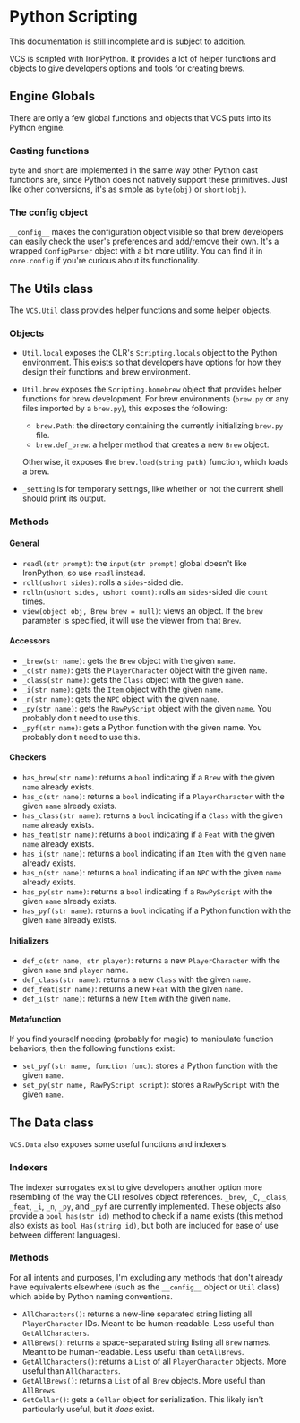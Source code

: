 # Python Scripting

This documentation is still incomplete and is subject to addition.

VCS is scripted with IronPython. It provides a lot of helper functions and objects to give developers options and tools for creating brews.

## Engine Globals

There are only a few global functions and objects that VCS puts into its Python engine.

### Casting functions

`byte` and `short` are implemented in the same way other Python cast functions are, since Python does not natively support these primitives. Just like other conversions, it's as simple as `byte(obj)` or `short(obj)`.

### The config object

`__config__` makes the configuration object visible so that brew developers can easily check the user's preferences and add/remove their own. It's a wrapped `ConfigParser` object with a bit more utility. You can find it in `core.config` if you're curious about its functionality.

## The Utils class

The `VCS.Util` class provides helper functions and some helper objects.

### Objects

- `Util.local` exposes the CLR's `Scripting.locals` object to the Python environment. This exists so that developers have options for how they design their functions and brew environment.

- `Util.brew` exposes the `Scripting.homebrew` object that provides helper functions for brew development. For brew environments (`brew.py` or any files imported by a `brew.py`), this exposes the following:

  - `brew.Path`: the directory containing the currently initializing `brew.py` file.
  - `brew.def_brew`: a helper method that creates a new `Brew` object.

  Otherwise, it exposes the `brew.load(string path)` function, which loads a brew.

- `_setting` is for temporary settings, like whether or not the current shell should print its output.

### Methods

#### General

- `readl(str prompt)`: the `input(str prompt)` global doesn't like IronPython, so use `readl` instead.
- `roll(ushort sides)`: rolls a `sides`-sided die.
- `rolln(ushort sides, ushort count)`: rolls an `sides`-sided die `count` times.
- `view(object obj, Brew brew = null)`: views an object. If the `brew` parameter is specified, it will use the viewer from that `Brew`.

#### Accessors

- `_brew(str name)`: gets the `Brew` object with the given `name`.
- `_c(str name)`: gets the `PlayerCharacter` object with the given `name`.
- `_class(str name)`: gets the `Class` object with the given `name`.
- `_i(str name)`: gets the `Item` object with the given `name`.
- `_n(str name)`: gets the `NPC` object with the given `name`.
- `_py(str name)`: gets the `RawPyScript` object with the given `name`. You probably don't need to use this.
- `_pyf(str name)`: gets a Python function with the given name. You probably don't need to use this.

#### Checkers

- `has_brew(str name)`: returns a `bool` indicating if a `Brew` with the given `name` already exists.
- `has_c(str name)`: returns a `bool` indicating if a `PlayerCharacter` with the given `name` already exists.
- `has_class(str name)`: returns a `bool` indicating if a `Class` with the given `name` already exists.
- `has_feat(str name)`: returns a `bool` indicating if a `Feat` with the given `name` already exists.
- `has_i(str name)`: returns a `bool` indicating if an `Item` with the given `name` already exists.
- `has_n(str name)`: returns a `bool` indicating if an `NPC` with the given `name` already exists.
- `has_py(str name)`: returns a `bool` indicating if a `RawPyScript` with the given `name` already exists.
- `has_pyf(str name)`: returns a `bool` indicating if a Python function with the given `name` already exists.

#### Initializers

- `def_c(str name, str player)`: returns a new `PlayerCharacter` with the given `name` and `player` name.
- `def_class(str name)`: returns a new `Class` with the given `name`.
- `def_feat(str name)`: returns a new `Feat` with the given `name`.
- `def_i(str name)`: returns a new `Item` with the given `name`.

#### Metafunction

If you find yourself needing (probably for magic) to manipulate function behaviors, then the following functions exist:

- `set_pyf(str name, function func)`: stores a Python function with the given `name`.
- `set_py(str name, RawPyScript script)`: stores a `RawPyScript` with the given `name`.

## The Data class

`VCS.Data` also exposes some useful functions and indexers.

### Indexers

The indexer surrogates exist to give developers another option more resembling of the way the CLI resolves object references. `_brew`, `_C`, `_class`, `_feat`, `_i`, `_n`, `_py`, and `_pyf` are currently implemented. These objects also provide a `bool has(str id)` method to check if a name exists (this method also exists as `bool Has(string id)`, but both are included for ease of use between different languages).

### Methods

For all intents and purposes, I'm excluding any methods that don't already have equivalents elsewhere (such as the `__config__` object or `Util` class) which abide by Python naming conventions.

- `AllCharacters()`: returns a new-line separated string listing all `PlayerCharacter` IDs. Meant to be human-readable. Less useful than `GetAllCharacters`.
- `AllBrews()`: returns a space-separated string listing all `Brew` names. Meant to be human-readable. Less useful than `GetAllBrews`.
- `GetAllCharacters()`: returns a `List` of all `PlayerCharacter` objects. More useful than `AllCharacters`.
- `GetAllBrews()`: returns a `List` of all `Brew` objects. More useful than `AllBrews`.
- `GetCellar()`: gets a `Cellar` object for serialization. This likely isn't particularly useful, but it *does* exist.